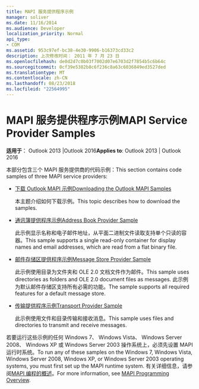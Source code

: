 ```yaml
---
title: MAPI 服务提供程序示例
manager: soliver
ms.date: 11/16/2014
ms.audience: Developer
localization_priority: Normal
api_type:
- COM
ms.assetid: 953c97ef-bc38-4e30-9906-b16373cd33c2
description: 上次修改时间： 2011 年 7 月 23 日
ms.openlocfilehash: de0d2d7c0b03f7002d07e6703d2f7854b5c6b64c
ms.sourcegitcommit: 0cf39e5382b8c6f236c8a63c6036849ed3527ded
ms.translationtype: MT
ms.contentlocale: zh-CN
ms.lasthandoff: 08/23/2018
ms.locfileid: "22564995"
---
```

# <a name="mapi-service-provider-samples"></a><span data-ttu-id="9c8ce-103">MAPI 服务提供程序示例</span><span class="sxs-lookup"><span data-stu-id="9c8ce-103">MAPI Service Provider Samples</span></span>

  
  
<span data-ttu-id="9c8ce-104">**适用于**： Outlook 2013 |Outlook 2016</span><span class="sxs-lookup"><span data-stu-id="9c8ce-104">**Applies to**: Outlook 2013 | Outlook 2016</span></span> 
  
<span data-ttu-id="9c8ce-105">本部分包含三个 MAPI 服务提供商的代码示例：</span><span class="sxs-lookup"><span data-stu-id="9c8ce-105">This section contains code samples of three MAPI service providers:</span></span>
  
- [<span data-ttu-id="9c8ce-106">下载 Outlook MAPI 示例</span><span class="sxs-lookup"><span data-stu-id="9c8ce-106">Downloading the Outlook MAPI Samples</span></span>](downloading-the-outlook-mapi-samples.md)
    
    <span data-ttu-id="9c8ce-107">本主题介绍如何下载示例。</span><span class="sxs-lookup"><span data-stu-id="9c8ce-107">This topic describes how to download the samples.</span></span>
    
- [<span data-ttu-id="9c8ce-108">通讯簿提供程序示例</span><span class="sxs-lookup"><span data-stu-id="9c8ce-108">Address Book Provider Sample</span></span>](address-book-provider-sample.md)
    
    <span data-ttu-id="9c8ce-109">此示例显示名称和电子邮件地址，从平面二进制文件读取支持单个只读的容器。</span><span class="sxs-lookup"><span data-stu-id="9c8ce-109">This sample supports a single read-only container for display names and email addresses, which are read from a flat binary file.</span></span>
    
- [<span data-ttu-id="9c8ce-110">邮件存储区提供程序示例</span><span class="sxs-lookup"><span data-stu-id="9c8ce-110">Message Store Provider Sample</span></span>](message-store-provider-sample.md)
    
    <span data-ttu-id="9c8ce-111">此示例使用目录为文件夹和 OLE 2.0 文档文件作为邮件。</span><span class="sxs-lookup"><span data-stu-id="9c8ce-111">This sample uses directories as folders and OLE 2.0 document files as messages.</span></span> <span data-ttu-id="9c8ce-112">此示例为默认邮件存储区支持所有必需的功能。</span><span class="sxs-lookup"><span data-stu-id="9c8ce-112">The sample supports all required features for a default message store.</span></span>
    
- [<span data-ttu-id="9c8ce-113">传输提供程序示例</span><span class="sxs-lookup"><span data-stu-id="9c8ce-113">Transport Provider Sample</span></span>](transport-provider-sample.md)
    
    <span data-ttu-id="9c8ce-114">此示例使用文件和目录传输和接收消息。</span><span class="sxs-lookup"><span data-stu-id="9c8ce-114">This sample uses files and directories to transmit and receive messages.</span></span>
    
<span data-ttu-id="9c8ce-115">若要运行这些示例的任何 Windows 7、 Windows Vista、 Windows Server 2008、 Windows XP 或 Windows Server 2003 操作系统上，必须先设置 MAPI 运行时系统。</span><span class="sxs-lookup"><span data-stu-id="9c8ce-115">To run any of these samples on the Windows 7, Windows Vista, Windows Server 2008, Windows XP, or Windows Server 2003 operating systems, you must first set up the MAPI runtime system.</span></span> <span data-ttu-id="9c8ce-116">有关详细信息，请参阅[MAPI 编程的概述](mapi-programming-overview.md)。</span><span class="sxs-lookup"><span data-stu-id="9c8ce-116">For more information, see [MAPI Programming Overview](mapi-programming-overview.md).</span></span>
  

